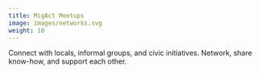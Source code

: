 ```yaml
---
title: MigAct Meetups
image: images/networks.svg
weight: 10
---
```

Connect with locals, informal groups, and civic initiatives. Network, share know-how, and support each other. 